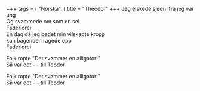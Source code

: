 +++
tags = [
  "Norska",
]
title = "Theodor"
+++
Jeg elskede sjøen ifra jeg var ung  
Og svømmede om som en sel  
Faderiorei  
En dag då jeg badet min vilskapte kropp  
kun bagenden ragede opp  
Faderiorei  

Folk ropte "Det svømmer en alligator!"  
Så var det - - till Teodor  
  
Folk ropte "Det svømmer en alligator!"  
Så var det - - till Teodor
